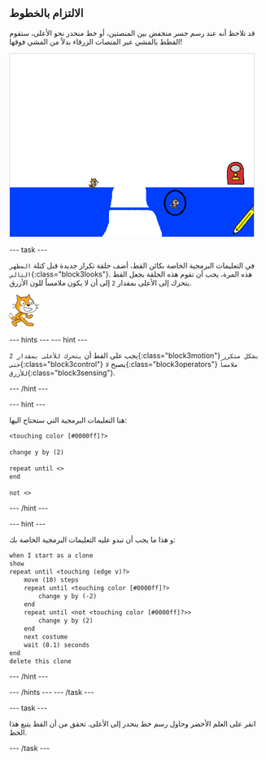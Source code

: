 ## الالتزام بالخطوط

قد تلاحظ أنه عند رسم جسر منخفض بين المنصتين، أو خط منحدر نحو الأعلى، ستقوم القطط بالمشي عبر المنصات الزرقاء بدلاً من المشي فوقها!

![القطط تمشي عبر المنصة](images/cat-walk-through-platform.png)

\--- task \---

في التعليمات البرمجية الخاصة بكائن القط، أضف حلقة تكرار جديدة قبل كتلة `المظهر التالي`{:class="block3looks"}. هذه المرة، يجب أن تقوم هذه الحلقة بجعل القط يتحرك إلى الأعلى بمقدار `2` إلى أن لا يكون ملامساً للون الأزرق.

![كائن القط](images/cat-sprite.png)

\--- hints \--- \--- hint \---

يجب على القط أن `يتحرك للأعلى بمقدار 2`{:class="block3motion"} `بشكل متكرر حتى`{:class="block3control"} يصبح `لا`{:class="block3operators"} `ملامساً للأزرق`{:class="block3sensing"}.

\--- /hint \---

\--- hint \---

هنا التعليمات البرمجية التي ستحتاج اليها:

```blocks3
<touching color [#0000ff]?>

change y by (2)

repeat until <>
end

not <>
```

\--- /hint \---

\--- hint \---

و هذا ما يجب أن تبدو عليه التعليمات البرمجية الخاصة بك:

```blocks3
when I start as a clone
show
repeat until <touching (edge v)?>
    move (10) steps
    repeat until <touching color [#0000ff]?>
        change y by (-2)
    end
    repeat until <not <touching color [#0000ff]?>>
        change y by (2)
    end
    next costume
    wait (0.1) seconds
end
delete this clone
```

\--- /hint \---

\--- /hints \--- \--- /task \---

\--- task \---

انقر على العلم الأخضر وحاول رسم خط ينحدر إلى الأعلى. تحقق من أن القط يتبع هذا الخط.

\--- /task \---